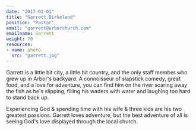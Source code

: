 ```yaml
---
date: "2017-01-01"
title: "Garrett Birkeland"
position: "Pastor"
email: "garrett@arborchurch.com"
emailname: Garrett
weight: 70
resources:
- name: photo 
  src: "garrett.jpg"
---
```


Garrett is a little bit city, a little bit country, and the only staff member who grew up in Arbor's backyard. A connoisseur of slapstick comedy, great food, and a love for adventure, you can find him on the river scaring away the fish as he's slipping, filling his waders with water and laughing too hard to stand back up.

Experiencing God & spending time with his wife & three kids are his two greatest passions. Garrett loves adventure, but the best adventure of all is seeing God's love displayed through the local church.

